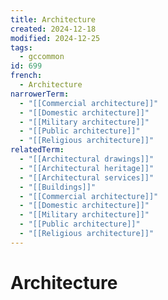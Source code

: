 ```yaml
---
title: Architecture
created: 2024-12-18
modified: 2024-12-25
tags:
  - gccommon
id: 699
french:
  - Architecture
narrowerTerm:
  - "[[Commercial architecture]]"
  - "[[Domestic architecture]]"
  - "[[Military architecture]]"
  - "[[Public architecture]]"
  - "[[Religious architecture]]"
relatedTerm:
  - "[[Architectural drawings]]"
  - "[[Architectural heritage]]"
  - "[[Architectural services]]"
  - "[[Buildings]]"
  - "[[Commercial architecture]]"
  - "[[Domestic architecture]]"
  - "[[Military architecture]]"
  - "[[Public architecture]]"
  - "[[Religious architecture]]"
---
```

# Architecture
